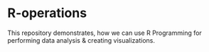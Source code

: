 # R-operations
This repository demonstrates, how we can use R Programming for performing data analysis &amp; creating visualizations.
